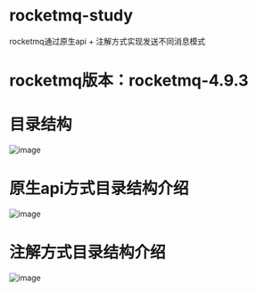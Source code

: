 # rocketmq-study
rocketmq通过原生api + 注解方式实现发送不同消息模式

# rocketmq版本：rocketmq-4.9.3

# 目录结构
![image](https://github.com/wangzhan6666/rocketmq-study/assets/55352346/d0b4bca6-2dd2-440a-a127-8bd19701dd8b)

# 原生api方式目录结构介绍
![image](https://github.com/wangzhan6666/rocketmq-study/assets/55352346/9d04917e-5ece-4e86-b18d-9f52c68e7837)

# 注解方式目录结构介绍
![image](https://github.com/wangzhan6666/rocketmq-study/assets/55352346/5e8d1521-f50a-46e7-8629-5b3e21d3b9e2)


